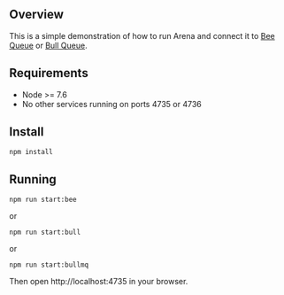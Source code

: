 ## Overview

This is a simple demonstration of how to run Arena and connect it to [Bee Queue](https://github.com/mixmaxhq/bee-queue) or [Bull Queue](https://github.com/OptimalBits/bull).

## Requirements

- Node >= 7.6
- No other services running on ports 4735 or 4736

## Install

`npm install`

## Running

`npm run start:bee`

or

`npm run start:bull`

or

`npm run start:bullmq`

Then open http://localhost:4735 in your browser.
